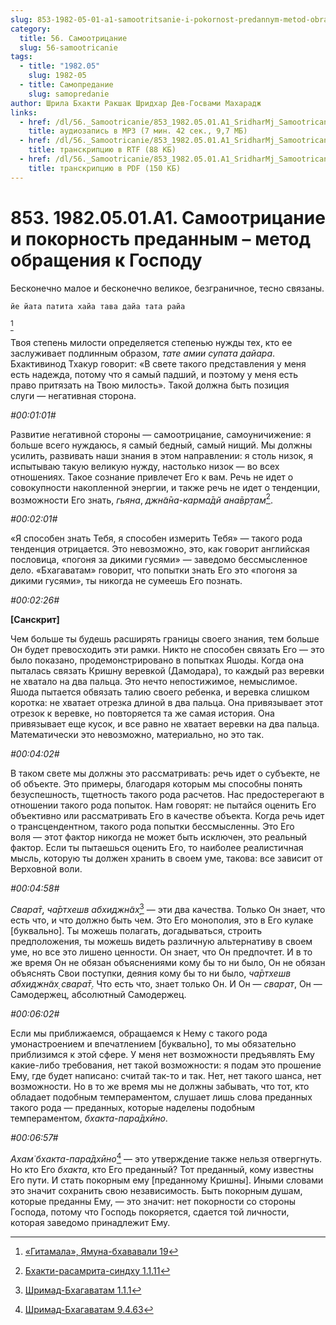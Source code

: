 ```yaml
---
slug: 853-1982-05-01-a1-samootritsanie-i-pokornost-predannym-metod-obrashheniya-k-gospodu
category:
  title: 56. Самоотрицание
  slug: 56-samootricanie
tags:
  - title: "1982.05"
    slug: 1982-05
  - title: Самопредание
    slug: samopredanie
author: Шрила Бхакти Ракшак Шридхар Дев-Госвами Махарадж
links:
  - href: /dl/56._Samootricanie/853_1982.05.01.A1_SridharMj_Samootricanie_i_pokornost_predannym--metod_obrashhenija_k_Gospodu.mp3
    title: аудиозапись в MP3 (7 мин. 42 сек., 9,7 МБ)
  - href: /dl/56._Samootricanie/853_1982.05.01.A1_SridharMj_Samootricanie_i_pokornost_predannym--metod_obrashhenija_k_Gospodu.rtf
    title: транскрипцию в RTF (88 КБ)
  - href: /dl/56._Samootricanie/853_1982.05.01.A1_SridharMj_Samootricanie_i_pokornost_predannym--metod_obrashhenija_k_Gospodu.pdf
    title: транскрипцию в PDF (150 КБ)
---
```


# 853. 1982.05.01.A1. Самоотрицание и покорность преданным – метод обращения к Господу

Бесконечно малое и бесконечно великое, безграничное, тесно связаны.

    йе йата патита хайа тава дайа тата райа
[^_ftn1]

Твоя степень милости определяется степенью нужды тех, кто ее заслуживает подлинным образом, *тате амии супата дайара*. Бхактивинод Тхакур говорит: «В свете такого представления у меня есть надежда, потому что я самый падший, и поэтому у меня есть право притязать на Твою милость». Такой должна быть позиция слуги — негативная сторона.

*#00:01:01#*

Развитие негативной стороны — самоотрицание, самоуничижение: я больше всего нуждаюсь, я самый бедный, самый нищий. Мы должны усилить, развивать наши знания в этом направлении: я столь низок, я испытываю такую великую нужду, настолько низок — во всех отношениях. Такое сознание привлечет Его к вам. Речь не идет о совокупности накопленной энергии, и также речь не идет о тенденции, возможности Его знать, *гьяна*, *джн̃а̄на-карма̄дй ана̄вр̣там*[^_ftn2].

*#00:02:01#*

«Я способен знать Тебя, я способен измерить Тебя» — такого рода тенденция отрицается. Это невозможно, это, как говорит английская пословица, «погоня за дикими гусями» — заведомо бессмысленное дело. «Бхагаватам» говорит, что попытки знать Его это «погоня за дикими гусями», ты никогда не сумеешь Его познать.

*#00:02:26#*

**[Санскрит]**

Чем больше ты будешь расширять границы своего знания, тем больше Он будет превосходить эти рамки. Никто не способен связать Его — это было показано, продемонстрировано в попытках Яшоды. Когда она пыталась связать Кришну веревкой (Дамодара), то каждый раз веревки не хватало на два пальца. Это нечто непостижимое, немыслимое. Яшода пытается обвязать талию своего ребенка, и веревка слишком коротка: не хватает отрезка длиной в два пальца. Она привязывает этот отрезок к веревке, но повторяется та же самая история. Она привязывает еще кусок, и все равно не хватает веревки на два пальца. Математически это невозможно, материально, но это так.

*#00:04:02#*

В таком свете мы должны это рассматривать: речь идет о субъекте, не об объекте. Это примеры, благодаря которым мы способны понять безуспешность, тщетность такого рода расчетов. Нас предостерегают в отношении такого рода попыток. Нам говорят: не пытайся оценить Его объективно или рассматривать Его в качестве объекта. Когда речь идет о трансцендентном, такого рода попытки бессмысленны. Это Его воля — этот фактор никогда не может быть исключен, это реальный фактор. Если ты пытаешься оценить Его, то наиболее реалистичная мысль, которую ты должен хранить в своем уме, такова: все зависит от Верховной воли.

*#00:04:58#*

*Свара̄т̣*, *ча̄ртхешв абхиджн̃ах̣*[^_ftn3] — эти два качества. Только Он знает, что есть что, и что должно быть чем. Это Его монополия, это в Его кулаке [буквально]. Ты можешь полагать, догадываться, строить предположения, ты можешь видеть различную альтернативу в своем уме, но все это лишено ценности. Он знает, что Он предпочтет. И в то же время Он не обязан объяснениями кому бы то ни было, Он не обязан объяснять Свои поступки, деяния кому бы то ни было, *ча̄ртхешв абхиджн̃ах̣ свара̄т̣*. Что есть что, знает только Он. И Он — *сварат*, Он — Самодержец, абсолютный Самодержец.

*#00:06:02#*

Если мы приближаемся, обращаемся к Нему с такого рода умонастроением и впечатлением [буквально], то мы обязательно приблизимся к этой сфере. У меня нет возможности предъявлять Ему какие-либо требования, нет такой возможности: я подам это прошение Ему, где будет написано: считай так-то и так. Нет, нет такого шанса, нет возможности. Но в то же время мы не должны забывать, что тот, кто обладает подобным темпераментом, слушает лишь слова преданных такого рода — преданных, которые наделены подобным темпераментом, *бхакта-пара̄дхӣно*.

*#00:06:57#*

*Ахам̇ бхакта-пара̄дхӣно*[^_ftn4] — это утверждение также нельзя отвергнуть. Но кто Его *бхакта*, кто Его преданный? Тот преданный, кому известны Его пути. И стать покорным ему [преданному Кришны]. Иными словами это значит сохранить свою независимость. Быть покорным душам, которые преданны Ему, — это значит: нет покорности со стороны Господа, потому что Господь покоряется, сдается той личности, которая заведомо принадлежит Ему.



[^_ftn1]: [«Гитамала», Ямуна-бхававали 19](../notes/gitamala-yamuna-bhavavali/gitamala-yamuna-bhavavali-19.md)

[^_ftn2]: [Бхакти-расамрита-синдху 1.1.11](../notes/bhakti-rasamrita-sindhu/bhakti-rasamrita-sindhu-1-1-11.md)

[^_ftn3]: [Шримад-Бхагаватам 1.1.1](../notes/shrimad-bhagavatam/shrimad-bhagavatam-1-1-1.md)

[^_ftn4]: [Шримад-Бхагаватам 9.4.63](../notes/shrimad-bhagavatam/shrimad-bhagavatam-9-4-63.md)
